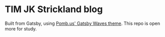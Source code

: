 # TIM JK Strickland blog

Built from Gatsby, using [Pomb.us' Gatsby Waves theme](https://waves.pomb.us/). This repo is open more for study.